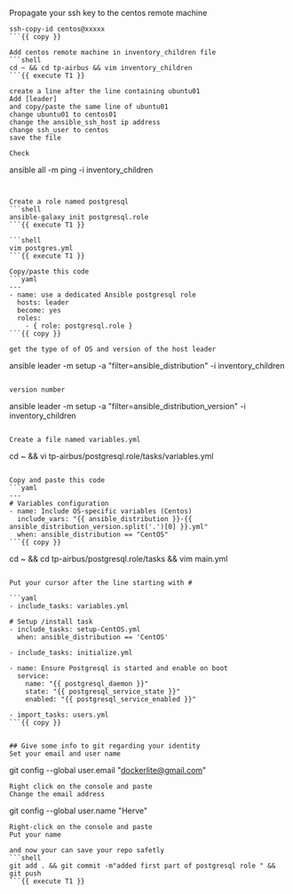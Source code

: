 Propagate your ssh key to the centos remote machine 
```shell
ssh-copy-id centos@xxxxx
```{{ copy }}

Add centos remote machine in inventory_children file 
```shell
cd ~ && cd tp-airbus && vim inventory_children
```{{ execute T1 }}

create a line after the line containing ubuntu01  
Add [leader]  
and copy/paste the same line of ubuntu01  
change ubuntu01 to centos01  
change the ansible_ssh_host ip address  
change ssh_user to centos    
save the file 

Check 
```
ansible all -m ping -i inventory_children
```{{ execute T1 }}


Create a role named postgresql
```shell
ansible-galaxy init postgresql.role
```{{ execute T1 }}

```shell
vim postgres.yml
```{{ execute T1 }}

Copy/paste this code 
```yaml
---
- name: use a dedicated Ansible postgresql role
  hosts: leader
  become: yes
  roles:
    - { role: postgresql.role }
```{{ copy }}

get the type of of OS and version of the host leader 
```
ansible leader -m setup -a "filter=ansible_distribution"   -i inventory_children
```{{ execute T1 }}

version number 
```
ansible leader -m setup -a "filter=ansible_distribution_version"   -i inventory_children
```{{ execute T1 }}

Create a file named variables.yml 
```
cd ~ && vi tp-airbus/postgresql.role/tasks/variables.yml 
```{{ execute T1 }}

Copy and paste this code 
```yaml
---
# Variables configuration
- name: Include OS-specific variables (Centos)
  include_vars: "{{ ansible_distribution }}-{{ ansible_distribution_version.split('.')[0] }}.yml"
  when: ansible_distribution == "CentOS"
```{{ copy }}

```
cd ~ && cd tp-airbus/postgresql.role/tasks && vim main.yml
```{{ execute T1 }}

Put your cursor after the line starting with #

```yaml
- include_tasks: variables.yml

# Setup /install task
- include_tasks: setup-CentOS.yml
  when: ansible_distribution == 'CentOS'

- include_tasks: initialize.yml

- name: Ensure Postgresql is started and enable on boot
  service:
    name: "{{ postgresql_daemon }}"
    state: "{{ postgresql_service_state }}"
    enabled: "{{ postgresql_service_enabled }}"

- import_tasks: users.yml
```{{ copy }}


## Give some info to git regarding your identity 
Set your email and user name
```
git config --global user.email "dockerlite@gmail.com"
```{{ copy }}
Right click on the console and paste  
Change the email address   
```
git config --global user.name "Herve"
```{{ copy }}
Right-click on the console and paste   
Put your name   

and now your can save your repo safetly 
```shell
git add . && git commit -m"added first part of postgresql role " && git push 
```{{ execute T1 }}


